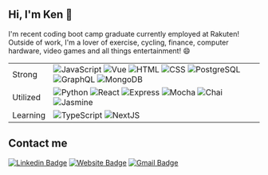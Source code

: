 ## Hi, I'm Ken 👋

I'm recent coding boot camp graduate currently employed at Rakuten! 
Outside of work, I'm a lover of exercise, cycling, finance, computer hardware, video games and all things entertainment! 😄

<table align="center">
  <tbody>
    <tr>
      <td>Strong</td>
      <td>
        <img alt="JavaScript" src="https://img.shields.io/badge/-JavaScript-000?&logo=javascript" />
        <img alt="Vue" src="https://img.shields.io/badge/-Vue-000?logo=vue.js" />
        <img alt="HTML" src="https://img.shields.io/badge/-HTML-000?logo=html5" />
        <img alt="CSS" src="https://img.shields.io/badge/-CSS-000?logo=css3" />
        <img alt="PostgreSQL" src="https://img.shields.io/badge/-PostgreSQL-000?logo=postgresql" />
        <img alt="GraphQL" src="https://img.shields.io/badge/-GraphQL-000?logo=graphql" />
        <img alt="MongoDB" src="https://img.shields.io/badge/-MongoDB-000?logo=mongodb" />
      </td>
    </tr>
    <tr>
      <td>Utilized</td>
      <td>
        <img alt="Python" src="https://img.shields.io/badge/-Python-000?&logo=python" />
        <img alt="React" src="https://img.shields.io/badge/-React-000?&logo=react" />    
        <img alt="Express" src="https://img.shields.io/badge/-Express-000?logo=express" />
        <img alt="Mocha" src="https://img.shields.io/badge/-Mocha-000?logo=mocha" />
        <img alt="Chai" src="https://img.shields.io/badge/-Chai-000?logo=chai" />
        <img alt="Jasmine" src="https://img.shields.io/badge/-Jasmine-000?logo=jasmine" />
      </td>
    </tr>
    <tr>
      <td>Learning</td>
      <td>
        <img alt="TypeScript" src="https://img.shields.io/badge/-TypeScript-000?&logo=typescript" />
        <img alt="NextJS" src="https://img.shields.io/badge/-NextJS-000?&logo=next.js" />
      </td>
    </tr>
  </tbody>
</table>


## Contact me
[![Linkedin Badge](https://img.shields.io/badge/-KenK.-blue?style=flat&logo=Linkedin&logoColor=white&link=https://www.linkedin.com/in/ken-kurosaki-rodriguez/)](https://www.linkedin.com/in/ken-kurosaki-rodriguez/)
[![Website Badge](https://img.shields.io/badge/-TBD-47CCCC?style=flat&logo=Google-Chrome&logoColor=white&link=)](-)
[![Gmail Badge](https://img.shields.io/badge/-KenK-c14438?style=flat&logo=Gmail&logoColor=white&link=mailto:ken.kurosaki1991@gmail.com)](mailto:ken.kurosaki1991@gmail.com)


## 
